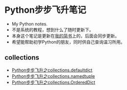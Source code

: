 # Python步步飞升笔记
- My Python notes.
- 不是系统的教程，想到什么了随时更新下。
- 本身这个笔记是更新在[我的简书](https://www.jianshu.com/u/11e1049a308f)上的，后面会同步更新。
- 希望能帮助初学Python的朋友，同时供自己查询温习所用。

## collections 
- [Python步步飞升之collections.defaultdict](https://www.jianshu.com/p/27e164bdb516)
- [Python步步飞升之collections.namedtuple](https://www.jianshu.com/p/bca678599a9d)
- [Python步步飞升之collections.OrderedDict](https://www.jianshu.com/p/9760d7383b48)
